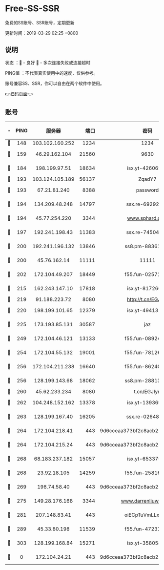 # Free-SS-SSR

免费的SS账号、SSR账号，定期更新

更新时间：2019-03-29 02:25 +0800

## 说明

状态     ：🙂 - 良好 🙁 - 多次连接失败或连接超时

PING值   ：不代表真实使用中的速度，仅供参考。

账号兼容SS、SSR，你可以自由在两个软件中使用。

👉[扫码页面](https://liesauer.github.io/Free-SS-SSR/)👈

## 账号

|-|PING|服务器|端口|密码|加密方式|区域|
|:----:|:----:|:-----:|-----:|:----:|:----:|:----:|
|🙂|148|103.102.160.252|1234|1234|rc4-md5|JP|
|🙂|159|46.29.162.104|21560|9630|aes-128-ctr|RU|
|🙂|184|198.199.97.51|18634|isx.yt-42606522|aes-256-cfb|US|
|🙂|193|103.124.105.189|56137|ZqadY7|chacha20|US|
|🙂|193|67.21.81.240|8388|password|aes-256-cfb|US|
|🙂|194|134.209.48.248|14797|ssx.re-69292287|aes-256-cfb|US|
|🙂|194|45.77.254.220|3344|www.sphard.com|aes-256-cfb|SG|
|🙂|197|192.241.198.43|11383|ssx.re-74504347|aes-256-cfb|US|
|🙂|200|192.241.196.132|13846|ss8.pm-88361455|aes-256-cfb|US|
|🙂|200|45.76.162.14|11111|11111|aes-256-cfb|SG|
|🙂|202|172.104.49.207|18449|f55.fun-02571373|aes-256-cfb|SG|
|🙂|215|162.243.147.10|17818|isx.yt-81726610|aes-256-cfb|US|
|🙂|219|91.188.223.72|8080|http://t.cn/EGJIyrl|rc4-md5|RU|
|🙂|220|198.199.101.65|12379|isx.yt-49413164|aes-256-cfb|US|
|🙂|225|173.193.85.131|30587|jaz|aes-256-cfb|US|
|🙂|249|172.104.46.121|13133|f55.fun-08924883|aes-256-cfb|SG|
|🙂|254|172.104.55.132|19001|f55.fun-78126963|aes-256-cfb|SG|
|🙂|256|172.104.211.238|16640|f55.fun-86240791|aes-256-cfb|US|
|🙂|256|128.199.143.68|18062|ss8.pm-28813046|aes-256-cfb|SG|
|🙂|260|45.62.233.234|8080|t.cn/EGJIyrl|rc4-md5|CA|
|🙂|262|104.248.152.162|13378|isx.yt-13936918|aes-256-cfb|SG|
|🙂|263|128.199.167.40|16205|ssx.re-02648132|aes-256-cfb|SG|
|🙂|264|172.104.218.41|443|9d6cceaa373bf2c8acb22e60b6a58be6|aes-256-cfb|US|
|🙂|264|172.104.215.24|443|9d6cceaa373bf2c8acb22e60b6a58be6|aes-256-cfb|US|
|🙂|268|68.183.237.182|15057|isx.yt-65337564|aes-256-cfb|SG|
|🙂|268|23.92.18.105|14259|f55.fun-25816002|aes-256-cfb|US|
|🙂|269|198.74.58.40|443|9d6cceaa373bf2c8acb22e60b6a58be6|aes-256-cfb|US|
|🙂|275|149.28.176.168|3344|www.darrenliuwei.com|aes-256-cfb|AU|
|🙂|281|207.148.83.41|443|oiECpTuVmLLxk4Ts|aes-256-cfb|AU|
|🙂|289|45.33.80.198|11539|f55.fun-47231627|aes-256-cfb|US|
|🙂|303|128.199.168.84|15271|isx.yt-35805853|aes-256-cfb|SG|
|🙁|0|172.104.24.21|443|9d6cceaa373bf2c8acb22e60b6a58be6|aes-256-cfb|US|
